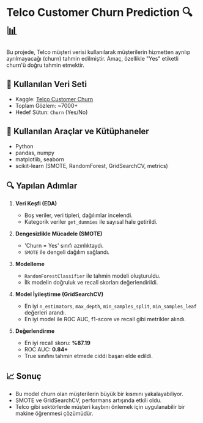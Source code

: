 # Telco Customer Churn Prediction 🔍📊

Bu projede, Telco müşteri verisi kullanılarak müşterilerin hizmetten ayrılıp ayrılmayacağı (churn) tahmin edilmiştir. Amaç, özellikle "Yes" etiketli churn'ü doğru tahmin etmektir.

## 📌 Kullanılan Veri Seti
- Kaggle: [Telco Customer Churn](https://www.kaggle.com/datasets/blastchar/telco-customer-churn)
- Toplam Gözlem: ~7000+
- Hedef Sütun: `Churn` (Yes/No)

## 🔧 Kullanılan Araçlar ve Kütüphaneler
- Python
- pandas, numpy
- matplotlib, seaborn
- scikit-learn (SMOTE, RandomForest, GridSearchCV, metrics)

## 🔍 Yapılan Adımlar

1. **Veri Keşfi (EDA)**  
   - Boş veriler, veri tipleri, dağılımlar incelendi.
   - Kategorik veriler `get_dummies` ile sayısal hale getirildi.

2. **Dengesizlikle Mücadele (SMOTE)**  
   - 'Churn = Yes' sınıfı azınlıktaydı.  
   - `SMOTE` ile dengeli dağılım sağlandı.

3. **Modelleme**  
   - `RandomForestClassifier` ile tahmin modeli oluşturuldu.
   - İlk modelin doğruluk ve recall skorları değerlendirildi.

4. **Model İyileştirme (GridSearchCV)**  
   - En iyi `n_estimators`, `max_depth`, `min_samples_split`, `min_samples_leaf` değerleri arandı.
   - En iyi model ile ROC AUC, f1-score ve recall gibi metrikler alındı.

5. **Değerlendirme**  
   - En iyi recall skoru: **%87.19**  
   - ROC AUC: **0.84+**  
   - True sınıfını tahmin etmede ciddi başarı elde edildi.

## 📈 Sonuç
- Bu model churn olan müşterilerin büyük bir kısmını yakalayabiliyor.
- SMOTE ve GridSearchCV, performans artışında etkili oldu.
- Telco gibi sektörlerde müşteri kaybını önlemek için uygulanabilir bir makine öğrenmesi çözümüdür.





